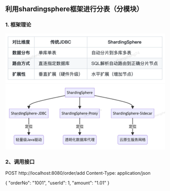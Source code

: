 ## 利用shardingsphere框架进行分表（分模块）

### 1. 框架理论
![img.png](img.png)
![img_1.png](img_1.png)
### 2、调用接口
POST http://localhost:8080/order/add
Content-Type: application/json

{
"orderNo": "1001",
"userId": 1,
"amount": "1.01"
}

